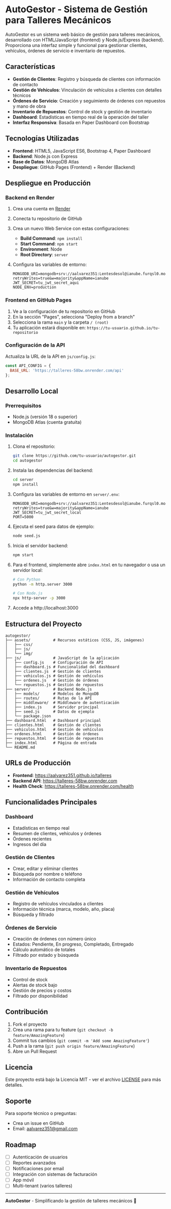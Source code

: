 # AutoGestor - Sistema de Gestión para Talleres Mecánicos

AutoGestor es un sistema web básico de gestión para talleres mecánicos, desarrollado con HTML/JavaScript (frontend) y Node.js/Express (backend). Proporciona una interfaz simple y funcional para gestionar clientes, vehículos, órdenes de servicio e inventario de repuestos.

## Características

- **Gestión de Clientes**: Registro y búsqueda de clientes con información de contacto
- **Gestión de Vehículos**: Vinculación de vehículos a clientes con detalles técnicos
- **Órdenes de Servicio**: Creación y seguimiento de órdenes con repuestos y mano de obra
- **Inventario de Repuestos**: Control de stock y gestión de inventario
- **Dashboard**: Estadísticas en tiempo real de la operación del taller
- **Interfaz Responsiva**: Basada en Paper Dashboard con Bootstrap

## Tecnologías Utilizadas

- **Frontend**: HTML5, JavaScript ES6, Bootstrap 4, Paper Dashboard
- **Backend**: Node.js con Express
- **Base de Datos**: MongoDB Atlas
- **Despliegue**: GitHub Pages (Frontend) + Render (Backend)

## Despliegue en Producción

### Backend en Render

1. Crea una cuenta en [Render](https://render.com)
2. Conecta tu repositorio de GitHub
3. Crea un nuevo Web Service con estas configuraciones:
   - **Build Command**: `npm install`
   - **Start Command**: `npm start`
   - **Environment**: Node
   - **Root Directory**: `server`

4. Configura las variables de entorno:
   ```
   MONGODB_URI=mongodb+srv://aalvarez351:Lentesdesol@ianube.furqsl0.mongodb.net/Talleres?retryWrites=true&w=majority&appName=ianube
   JWT_SECRET=tu_jwt_secret_aqui
   NODE_ENV=production
   ```

### Frontend en GitHub Pages

1. Ve a la configuración de tu repositorio en GitHub
2. En la sección "Pages", selecciona "Deploy from a branch"
3. Selecciona la rama `main` y la carpeta `/ (root)`
4. Tu aplicación estará disponible en: `https://tu-usuario.github.io/tu-repositorio`

### Configuración de la API

Actualiza la URL de la API en `js/config.js`:
```javascript
const API_CONFIG = {
  BASE_URL: 'https://talleres-58bw.onrender.com/api'
};
```

## Desarrollo Local

### Prerrequisitos
- Node.js (versión 18 o superior)
- MongoDB Atlas (cuenta gratuita)

### Instalación

1. Clona el repositorio:
   ```bash
   git clone https://github.com/tu-usuario/autogestor.git
   cd autogestor
   ```

2. Instala las dependencias del backend:
   ```bash
   cd server
   npm install
   ```

3. Configura las variables de entorno en `server/.env`:
   ```
   MONGODB_URI=mongodb+srv://aalvarez351:Lentesdesol@ianube.furqsl0.mongodb.net/Talleres?retryWrites=true&w=majority&appName=ianube
   JWT_SECRET=tu_jwt_secret_local
   PORT=5000
   ```

4. Ejecuta el seed para datos de ejemplo:
   ```bash
   node seed.js
   ```

5. Inicia el servidor backend:
   ```bash
   npm start
   ```

6. Para el frontend, simplemente abre `index.html` en tu navegador o usa un servidor local:
   ```bash
   # Con Python
   python -m http.server 3000
   
   # Con Node.js
   npx http-server -p 3000
   ```

7. Accede a http://localhost:3000

## Estructura del Proyecto

```
autogestor/
├── assets/          # Recursos estáticos (CSS, JS, imágenes)
│   ├── css/
│   ├── js/
│   └── img/
├── js/              # JavaScript de la aplicación
│   ├── config.js    # Configuración de API
│   ├── dashboard.js # Funcionalidad del dashboard
│   ├── clientes.js  # Gestión de clientes
│   ├── vehiculos.js # Gestión de vehículos
│   ├── ordenes.js   # Gestión de órdenes
│   └── repuestos.js # Gestión de repuestos
├── server/          # Backend Node.js
│   ├── models/      # Modelos de MongoDB
│   ├── routes/      # Rutas de la API
│   ├── middleware/  # Middleware de autenticación
│   ├── index.js     # Servidor principal
│   ├── seed.js      # Datos de ejemplo
│   └── package.json
├── dashboard.html   # Dashboard principal
├── clientes.html    # Gestión de clientes
├── vehiculos.html   # Gestión de vehículos
├── ordenes.html     # Gestión de órdenes
├── repuestos.html   # Gestión de repuestos
├── index.html       # Página de entrada
└── README.md
```

## URLs de Producción

- **Frontend**: https://aalvarez351.github.io/talleres
- **Backend API**: https://talleres-58bw.onrender.com
- **Health Check**: https://talleres-58bw.onrender.com/health

## Funcionalidades Principales

### Dashboard
- Estadísticas en tiempo real
- Resumen de clientes, vehículos y órdenes
- Órdenes recientes
- Ingresos del día

### Gestión de Clientes
- Crear, editar y eliminar clientes
- Búsqueda por nombre o teléfono
- Información de contacto completa

### Gestión de Vehículos
- Registro de vehículos vinculados a clientes
- Información técnica (marca, modelo, año, placa)
- Búsqueda y filtrado

### Órdenes de Servicio
- Creación de órdenes con número único
- Estados: Pendiente, En progreso, Completado, Entregado
- Cálculo automático de totales
- Filtrado por estado y búsqueda

### Inventario de Repuestos
- Control de stock
- Alertas de stock bajo
- Gestión de precios y costos
- Filtrado por disponibilidad

## Contribución

1. Fork el proyecto
2. Crea una rama para tu feature (`git checkout -b feature/AmazingFeature`)
3. Commit tus cambios (`git commit -m 'Add some AmazingFeature'`)
4. Push a la rama (`git push origin feature/AmazingFeature`)
5. Abre un Pull Request

## Licencia

Este proyecto está bajo la Licencia MIT - ver el archivo [LICENSE](LICENSE) para más detalles.

## Soporte

Para soporte técnico o preguntas:
- Crea un issue en GitHub
- Email: aalvarez351@gmail.com

## Roadmap

- [ ] Autenticación de usuarios
- [ ] Reportes avanzados
- [ ] Notificaciones por email
- [ ] Integración con sistemas de facturación
- [ ] App móvil
- [ ] Multi-tenant (varios talleres)

---

**AutoGestor** - Simplificando la gestión de talleres mecánicos 🔧